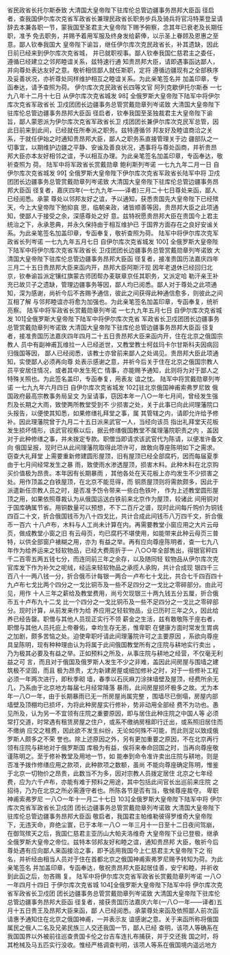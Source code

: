 <!-- { "loadSidebar": true } -->
省民政省长托尔斯泰致
大清国大皇帝陛下驻库伦总管边疆事务昂邦大臣函
径启者，查我国伊尔库次克省军政省长兼理民政省长职务步兵及骑兵将官冯特莱登呈请
辞去本兼各职一节，蒙我国至圣君主大皇帝陛下赐予俯察，念其年已衰老及长期任职，准予
免去职务，并赐予着用军服及终身发给薪俸，以示圣上眷顾及恩惠之至意。鄙人钦奉我国大
皇帝陛下谕旨，继任伊尔库次克民政省长，补其遗缺，因此日前已经来到伊尔库次克省城，
并已就职视事。鄙人钦奉我国仁慈君主之委任，遵循已经建立之邻邦睦谊关系，兹特速行通
知贵昂邦大臣，请即遇事函达鄙人，并向尊处表达友好之意。敬祈相信鄙人就任斯职，定将
遵循边疆现有之全部秩序及妥善状况，亦祈尊处同样维护相互之睦谊关系。为此亲笔签名并
加盖印章，专函奉达，请予查照为荷。
伊尔库次克民政省长四等文官
阿列克歇伊托尔斯泰
一七九八年十二月十七日
从伊尔库次克省城发
98
全俄罗斯大皇帝陛下陆军中将伊尔库次克省军政省长
卫戍团团长边疆事务总管赏戴勋章列岑诺致
大清国大皇帝陛下驻库伦总管边疆事务昂邦大臣函
径启者，钦奉我国至圣独裁君主大皇帝陛下谕旨，鄙人蒙恩派为伊尔库次克省军政省长卫
戍团团长兼伊尔库次克民军总管，因此日前来到此间，已经就任所奉派之职务。兹特遵循邻
邦友好及睦谊商洽之关系，于就任伊始之时通知贵昂邦大臣，鄙人之职务系直接管理关于边
疆部队之一切事宜，以期维护边疆之平静、安谧及善良状况，遇事将与尊处函商，并祈贵昂
邦大臣亦本友好相邻之谊，予以相互办理。为此亲笔签名加盖印章，专函奉达，敬祈查照为
荷。
陆军中将军政省长赏戴勋章
鲍利斯列岑诺
一七九九年二月一日
自伊尔库次克省城发
99
全俄罗斯大皇帝陛下伊尔库次克省军政省长陆军中将
卫戍团团长边疆事务总管赏戴勋章列岑诺致
大清国大皇帝陛下驻库伦总管边疆事务昂邦大臣函
径复者，嘉庆四年(一七九九年——译者)三月二十七日尊处来函，鄙人已经阅悉。承蒙
尊处以邻邦友好之谊，予以通知，获悉贵国先大皇帝陛下已经殡天，今上大皇帝陛下勉抑哀
思，临朝亲政，诸皆顺善等因，贵昂邦大臣之此项通知，使鄙人于接受之余，深感尊处之好
意。兹特祝愿贵昂邦大臣在贵国今上君主统治之下，永承恩典，并永久保持由于相互维护已
于国界方面存在之良好安谧关系。为此亲笔签名加盖印章，专函奉复，敬祈查照为荷。
陆军中将伊尔库次克军政省长列岑诺
一七九九年五月七日
自伊尔库次克省城发
100
全俄罗斯大皇帝陛下陆军中将伊尔库次克省军政省长
卫戍团团长边疆事务总管赏戴勋章列岑诺致
大清国大皇帝陛下驻库伦总管边疆事务昂邦大臣函
径复者，接准贵国历法嘉庆四年三月二十五日贵昂邦大臣来函内开，昂邦大臣阿斯汗现
因年老退休已经回归北京，钦奉谕旨派定镶红旗蒙古师团帮办麦联章京任其职务，又派定哈
勒汗亲王补充已故贝子之遗缺，管理边疆事务等因，鄙人均已阅悉。鄙人对于尊处之此项通
知，深为感谢，尚祈今后不吝赐予通信，彼此之间获得此种通信愈多，则彼此之间互相了解
与邻邦睦谊亦将愈为加强也。为此亲笔签名加盖印章，专函奉复，统祈亮察。
陆军中将军政省长赏戴勋章列岑诺
一七九九年五月七日
自伊尔库次克省城发
101全俄罗斯大皇帝陛下陆军中将伊尔库次克省
军政省长卫戍团团长边疆事务总管赏戴勋章列岑诺致
大清国大皇帝陛下驻库伦总管边疆事务昂邦大臣函
径复者，接准贵国历法嘉庆四年四月二十五日贵昂邦大臣来函内开，住在北京之俄国宗教人
员中有副神甫瓦维拉一人已经逝世，又教堂教士柯兹玛卡尔甘斯科夫因病回归俄国等因，
鄙人已经阅悉，该教士亦曾前来鄙人之处谒见。贵昂邦大臣此项通知，实使鄙人必须再向尊
处表示感谢之意，并祈今后关于住在北京之俄国宗教人员平安居住情况，或者其中发生死亡
情事，亦能赐予通知，此则将为对于鄙人之特殊关照也。为此签名盖印，专函奉复，用表友
谊之忱。
陆军中将赏戴勋章列岑诺
一七九九年六月四日
自伊尔库次克省城发
102驻北京俄国神甫索弗罗尼致
俄国政府最高宗教事务局呈文
为呈请事，窃因本年一八○一年七月间，曾经发生强烈及长期之大雨，致使两所教堂受到不
少损害之处，关于此事已向此间理藩院口头报告，以便使其知悉，如果修缮礼拜堂之事，属
其管辖之内，请即允许给予修补。因此理藩院曾于九月二十五日派来武官一人，当经向该员
指出礼拜堂天花板发生损坏情形，该武官视察以后，据云修缮俄国教堂不属理藩院职责之内
，盖因对于此种修缮之事，并未拨定专款。职僧当即请求该武官代为陈请，以便准许备文向
俄国呈报，现时已从此间理藩院取得此项许可，故敢向尊座陈明如下之需求。窃查大礼拜堂
上需要重新修建圆形屋顶，旧有屋顶已经全部腐朽，因而每届夏季由于七月间经常发生之暴
雨，致使雨水渗透屋顶，损害木料。此种木料在北京购买价值极为昂贵。本年因有长期暴雨
，其他各处在天花板上亦均发生不少损害之处。用作顶盖之白铁屋顶，在北京不能觅得，而
铜质屋顶则将需款颇多，因此于派遣新任宗教人员之时，是否准予饬令带来一些白色铁叶，
作为上述教堂圆形屋顶之用，如果依照尊裁认为从俄国运送白铁前来北京作为屋顶，较诸此
间用铜对于国库确属节省。用铜数量可以预想，不下二百斤之谱，现时此间每斤购价为铜钱
四百二十文，折合俄国钱币为八十四戈比，共计合成此间钱币八万四千文，折合俄币一百六
十八卢布，木料与人工尚未计算在内。再需要教堂小窗应用之大片云母页，做成教堂小窗之旧
有云母页，均已腐朽不堪使用，如能带来此种云母页三普特，以供全部窗户裱糊之用，亦为
有益之举。再有应向尊座陈明者，查一七九八年作为给养运来之轻软物品，已经大费周折于一
八○○年全部售出，得银官秤四千二百零五两五钱七分，而连同前三年之余存，以及随同轻
软物品从伊尔库次克官库发下作为补欠之呢绒，经运来轻软物品之承揽人承购，共计合成现
银四千三百八十一两八钱一分，折合俄币计每银一两合一卢布七十戈比，共合七千四百四十
九卢布七戈比两个四分之一戈比铜币及一些不足四分之一戈比之零碎部分。由此可见，用作
十人三年之薪给及教堂费用，尚亏欠现银三十两九钱五分五厘，折合俄币五十卢布九十二戈
比一个四分之一戈比铜币及一些不足四分之一戈比之零碎部分。现时计算，从前发来作为给
养应用之轻软物品，业已历时三年之久，因此给养已经告罄。职僧与其他人员现正实行不领
薪金之生活，兹有敢敬陈于座右者，职僧与其他人员托庇上帝眷佑，幸均生存无恙，惟卑职
在健康方面时常发生胃病之加剧，颇多苦恼之处。迫使卑职吁请此间理藩院许可之主要原因
，系欲向尊座具呈陈明，现有种种理由认为将属于此间俄国教堂所有之庄院与耕地实行卖出
，乃为极其必要及有益之举。正如预料之所及，从事庄院与耕地之经营，不仅毫无利益之可
言，而且对于俄国及俄罗斯人发生不少之非难，盖因此间房屋与围墙之建筑极不坚固，而且
极为昂贵，尤为新建房屋或细加修补之时，对于一些修补工程必须一年两次进行，即秋季砌
墙，春季以石灰麻刀涂抹墙壁及屋顶，经费所余无几，乃系由于北京地方每届七月经常降落
暴雨，此间房屋损坏极多之故。尤为本年一八○一年，由于长期暴雨已无一所房屋尚属完整
，围墙尽已倒塌，房屋内部墙壁及顶棚均已损坏，为将此种房屋实行修补，势非动用全部经
费不为功也。愚见所及，认为另一不宜领有庄院之重要原因，即与居住此种庄院之中国人等
必须常打交道，时常遇有租赁房屋之住户，或系不缴纳房租即行迁出，或系照旧居住而不缴纳
应交之租费，因此欲不发生纠纷，无论如何殊不可能，而此则足以致成俄罗斯人颇多之不荣
誉也。除上述原因之外，另有更加重要之原因，不在北京再行领有庄院与耕地对于俄罗斯国
库极为有益，俟将来奉命回国之时，当再向尊座敬谨陈明之。至于修补教堂及用地一节，如
能奉到命令准许卖出庄院与耕地，则是否准予拨作修缮应用之款项，此种款项之数额，虽尚
不能向尊座确定陈明，惟鉴于北京一切物价之昂贵，此数当不为多，因对宗教人员拨定居住
北京之七年经费，应为六千卢布，亦能有难于预料之用途，其中包括此间官长出巡前来庄院
之招待，乃为在北京之所必需遵守者也。所陈各节是否有当，敬候尊座裁夺。
卑职神甫索弗罗尼
一八○一年十一月二十七日
103全俄罗斯大皇帝陛下陆军中将
伊尔库次克省军政省长卫戍团
团长边疆事务总管赏戴勋章列岑诺致
大清国大皇帝陛下驻库伦总管边疆事务昂邦大臣函
敬启者，我国君主帕维勒彼得罗维奇大皇帝陛下，无违天命，弃绝尘寰，已于本年一八○
一年三月十一日至十二日夜间驾崩，在御驾殡天之后，我国仁慈君主亚历山大帕夫洛维奇
大皇帝陛下业已登极，继承全俄罗斯大皇帝之帝位。兹特本邻邦友好和睦之谊，通知贵昂邦
大臣，敬祈今后尊处遇有应向鄙人来函接洽之事，即予适用我国今上仁慈君主大皇帝陛下之
衔名，并祈经由相当人员对于住在首都北京之俄国神甫索弗罗尼赐予转知为荷。为此亲笔签名
并加盖印章，专函奉达，敬祝贵昂邦大臣起居佳善，安宁和睦，并祈收到此函之后，勿吝赐
复。
陆军中将伊尔库次克省军政省长赏戴勋章列岑诺
一八○一年四月十四日
于伊尔库次克省城
104全俄罗斯大皇帝陛下陆军中将
伊尔库次克省军政省长卫戍团
团长边疆事务总管赏戴勋章列岑诺致
大清国大皇帝陛下驻库伦总管边疆事务昂邦大臣函
径复者，接获贵国历法嘉庆六年(一八○一年——译者)五月十五日贵王及昂邦大臣来函，鄙
人已经阅悉。承蒙尊处来函及依照鄙人前次函请惠予通知住在北京之俄国神甫，一并表示友
谊感谢之意。关于来函所称将俄国属民之俄人二名及兄弟民族三人交还我国一节，鄙人已经
查明，该项人等确系在我国国界以外被前往巡查贵国卡伦之台吉车连扎布捕获，并于交还我
国之时，将其枪械及马五匹实行没收。惟经严格调查判明，该项人等系在俄国境内遥远地方

